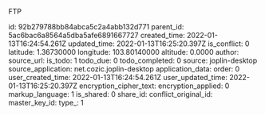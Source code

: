 FTP

id: 92b279788bb84abca5c2a4abb132d771
parent_id: 5ac6bac6a8564a5dba5afe6891667727
created_time: 2022-01-13T16:24:54.261Z
updated_time: 2022-01-13T16:25:20.397Z
is_conflict: 0
latitude: 1.36730000
longitude: 103.80140000
altitude: 0.0000
author: 
source_url: 
is_todo: 1
todo_due: 0
todo_completed: 0
source: joplin-desktop
source_application: net.cozic.joplin-desktop
application_data: 
order: 0
user_created_time: 2022-01-13T16:24:54.261Z
user_updated_time: 2022-01-13T16:25:20.397Z
encryption_cipher_text: 
encryption_applied: 0
markup_language: 1
is_shared: 0
share_id: 
conflict_original_id: 
master_key_id: 
type_: 1